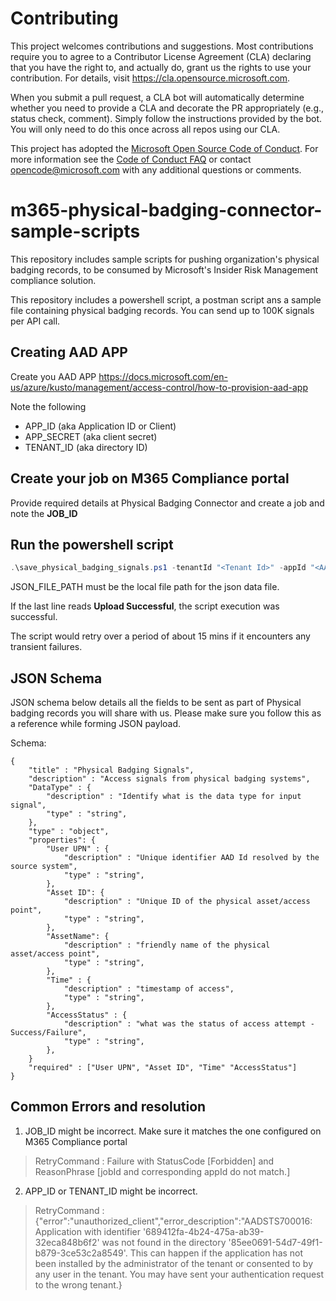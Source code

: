 # Contributing

This project welcomes contributions and suggestions.  Most contributions require you to agree to a
Contributor License Agreement (CLA) declaring that you have the right to, and actually do, grant us
the rights to use your contribution. For details, visit https://cla.opensource.microsoft.com.

When you submit a pull request, a CLA bot will automatically determine whether you need to provide
a CLA and decorate the PR appropriately (e.g., status check, comment). Simply follow the instructions
provided by the bot. You will only need to do this once across all repos using our CLA.

This project has adopted the [Microsoft Open Source Code of Conduct](https://opensource.microsoft.com/codeofconduct/).
For more information see the [Code of Conduct FAQ](https://opensource.microsoft.com/codeofconduct/faq/) or
contact [opencode@microsoft.com](mailto:opencode@microsoft.com) with any additional questions or comments.

# m365-physical-badging-connector-sample-scripts
This repository includes sample scripts for pushing organization's physical badging records, to be consumed by Microsoft's Insider Risk Management compliance solution. 

This repository includes a powershell script, a postman script ans a sample file containing physical badging records. You can send up to 100K signals per API call.

## Creating AAD APP

Create you AAD APP https://docs.microsoft.com/en-us/azure/kusto/management/access-control/how-to-provision-aad-app

 Note the following
 - APP_ID (aka Application ID or Client)
 - APP_SECRET (aka client secret)
 - TENANT_ID (aka directory ID)

## Create your job on M365 Compliance portal

Provide required details at Physical Badging Connector and create a job and note the **JOB_ID**

## Run the powershell script
```powershell
.\save_physical_badging_signals.ps1 -tenantId "<Tenant Id>" -appId "<AAD App Id>" -appSecret "<AAD App Secret>" -jobId "<Job Id>" -jsonFilePath "<JSON_FILE_PATH>"
```

JSON_FILE_PATH must be the local file path for the json data file.

If the last line reads **Upload Successful**, the script execution was successful.

The script would retry  over a period of about 15 mins if it encounters any transient failures.

## JSON Schema

JSON schema below details all the fields to be sent as part of Physical badging records you will share with us. Please make sure you follow this as a reference while forming JSON payload. 

Schema:
```
{
	"title" : "Physical Badging Signals",
	"description" : "Access signals from physical badging systems",
	"DataType" : {
		"description" : "Identify what is the data type for input signal",
		"type" : "string",
	},
	"type" : "object",
	"properties": {
		"User UPN" : {
			"description" : "Unique identifier AAD Id resolved by the source system",
			"type" : "string",
		},
		"Asset ID": {
			"description" : "Unique ID of the physical asset/access point",
			"type" : "string",
		},
		"AssetName": {
			"description" : "friendly name of the physical asset/access point",
			"type" : "string",
		},
		"Time" : {
			"description" : "timestamp of access",
			"type" : "string",
		},
		"AccessStatus" : {
			"description" : "what was the status of access attempt - Success/Failure",
			"type" : "string",
		},
	}
	"required" : ["User UPN", "Asset ID", "Time" "AccessStatus"]
}
```

## Common Errors and resolution

1. JOB_ID might be incorrect. Make sure it matches the one configured on M365 Compliance portal

> RetryCommand : Failure with StatusCode [Forbidden] and ReasonPhrase [jobId and corresponding appId do not match.]
> 

2. APP_ID or TENANT_ID might be incorrect.

> RetryCommand : {"error":"unauthorized_client","error_description":"AADSTS700016: Application with identifier '689412fa-4b24-475a-ab39-32eca848b6f2' was 
> not found in the directory '85ee0691-54d7-49f1-b879-3ce53c2a8549'. This can happen if the application has not been installed by the administrator of the 
> tenant or consented to by any user in the tenant. You may have sent your authentication request to the wrong tenant.}